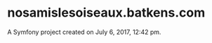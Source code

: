 nosamislesoiseaux.batkens.com
=============================

A Symfony project created on July 6, 2017, 12:42 pm.
